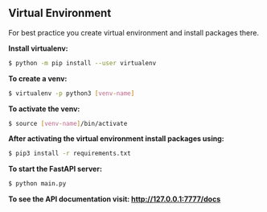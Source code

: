 ## Virtual Environment

For best practice you create virtual environment and install packages there.

**Install virtualenv:**
```bash
$ python -m pip install --user virtualenv
```

**To create a venv:**
```bash
$ virtualenv -p python3 [venv-name]
```

**To activate the venv:**
```bash
$ source [venv-name]/bin/activate
```

**After activating the virtual environment install packages using:**
```bash
$ pip3 install -r requirements.txt
```

**To start the FastAPI server:**
```bash
$ python main.py
```

**To see the API documentation visit: http://127.0.0.1:7777/docs**
